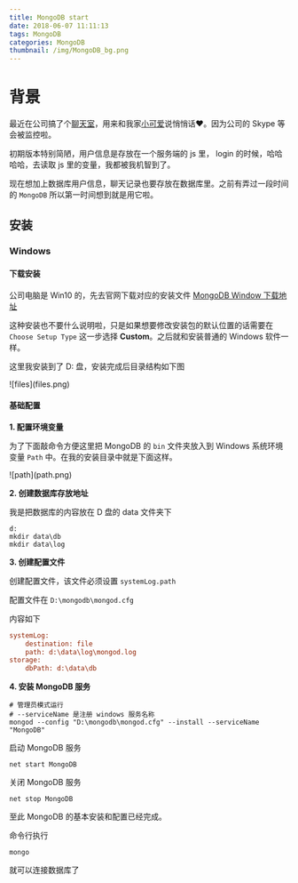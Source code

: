```yaml
---
title: MongoDB start
date: 2018-06-07 11:11:13
tags: MongoDB
categories: MongoDB
thumbnail: /img/MongoDB_bg.png
---
```


# 背景

最近在公司搞了个[聊天室](https://github.com/hongxuWei/let-s-talk)，用来和我家[小可爱](https://github.com/MiaoQ)说悄悄话❤。因为公司的 Skype 等会被监控啦。

初期版本特别简陋，用户信息是存放在一个服务端的 js 里， login 的时候，哈哈哈哈，去读取 js 里的变量，我都被我机智到了。

现在想加上数据库用户信息，聊天记录也要存放在数据库里。之前有弄过一段时间的 `MongoDB` 所以第一时间想到就是用它啦。

## 安装

### Windows

#### 下载安装

公司电脑是 Win10 的，先去官网下载对应的安装文件 [MongoDB Window 下载地址](https://www.mongodb.com/download-center?jmp=nav#community)

这种安装也不要什么说明啦，只是如果想要修改安装包的默认位置的话需要在  `Choose Setup Type` 这一步选择 **Custom**。之后就和安装普通的 Windows 软件一样。

这里我安装到了 D: 盘，安装完成后目录结构如下图

<p class="center">![files](files.png)</p>

#### 基础配置

**1. 配置环境变量**

为了下面敲命令方便这里把 MongoDB 的 `bin` 文件夹放入到 Windows 系统环境变量 `Path` 中。在我的安装目录中就是下面这样。

<p class="center">![path](path.png)</p>

**2. 创建数据库存放地址**

我是把数据库的内容放在 D 盘的 data 文件夹下

```shell
d:
mkdir data\db
mkdir data\log
```
**3. 创建配置文件**

创建配置文件，该文件必须设置 `systemLog.path`

配置文件在 `D:\mongodb\mongod.cfg`

内容如下
```cfg
systemLog:
    destination: file
    path: d:\data\log\mongod.log
storage:
    dbPath: d:\data\db
```

**4. 安装 MongoDB 服务**

```shell
# 管理员模式运行
# --serviceName 是注册 windows 服务名称
mongod --config "D:\mongodb\mongod.cfg" --install --serviceName "MongoDB"
```

启动 MongoDB 服务

```shell
net start MongoDB
```
关闭 MongoDB 服务

```shell
net stop MongoDB
```

至此 MongoDB 的基本安装和配置已经完成。

命令行执行

```shell
mongo
```

就可以连接数据库了